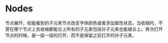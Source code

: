 # Nodes
节点展开，给能看到的子元素节点改变字体颜色或者添加属性状态。当收缩时，不管在哪个节点上去收缩都能合上所有的子元素包括孙子元素也能被合上。再次打开节点的时候，是一级一级的打开，而不是保留之前打开的孙子元素。
